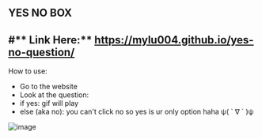 ## YES NO BOX

#** Link Here:** https://mylu004.github.io/yes-no-question/ 
----------------------------------
How to use: 
- Go to the website
- Look at the question:
- if yes: gif will play
- else (aka no): you can't click no so yes is ur only option haha ψ( ` ∇ ´ )ψ
  
![image](https://github.com/MyLu004/yes-no-question/assets/114357581/d74f2582-f00a-4b5c-aa3d-b7e9e5c46627)
